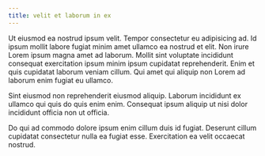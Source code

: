 ```yaml
---
title: velit et laborum in ex
---
```


Ut eiusmod ea nostrud ipsum velit. Tempor consectetur eu adipisicing ad. Id ipsum mollit labore fugiat minim amet ullamco ea nostrud et elit. Non irure Lorem ipsum magna amet ad laborum. Mollit sint voluptate incididunt consequat exercitation ipsum minim ipsum cupidatat reprehenderit. Enim et quis cupidatat laborum veniam cillum. Qui amet qui aliquip non Lorem ad laborum enim fugiat eu ullamco.

Sint eiusmod non reprehenderit eiusmod aliquip. Laborum incididunt ex ullamco qui quis do quis enim enim. Consequat ipsum aliquip ut nisi dolor incididunt officia non ut officia.

Do qui ad commodo dolore ipsum enim cillum duis id fugiat. Deserunt cillum cupidatat consectetur nulla ea fugiat esse. Exercitation ea velit occaecat nostrud.